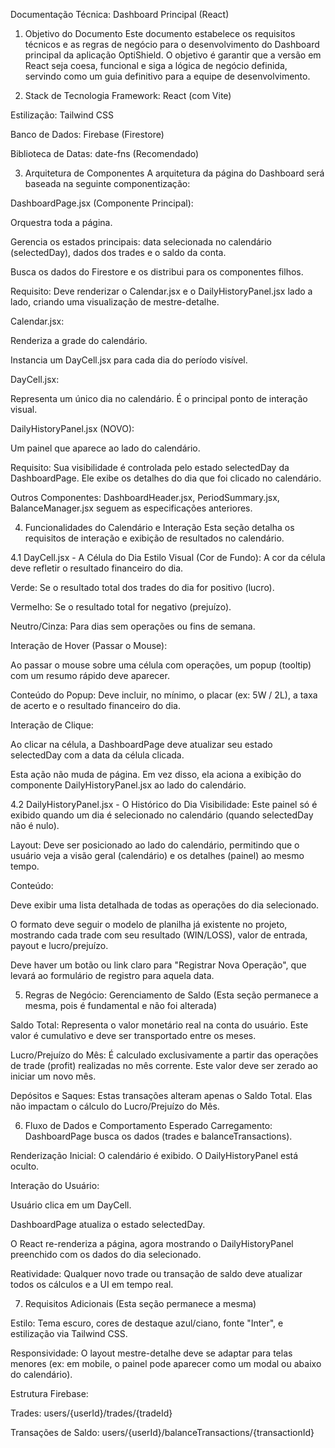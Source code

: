 Documentação Técnica: Dashboard Principal (React)
1. Objetivo do Documento
Este documento estabelece os requisitos técnicos e as regras de negócio para o desenvolvimento do Dashboard principal da aplicação OptiShield. O objetivo é garantir que a versão em React seja coesa, funcional e siga a lógica de negócio definida, servindo como um guia definitivo para a equipe de desenvolvimento.

2. Stack de Tecnologia
Framework: React (com Vite)

Estilização: Tailwind CSS

Banco de Dados: Firebase (Firestore)

Biblioteca de Datas: date-fns (Recomendado)

3. Arquitetura de Componentes
A arquitetura da página do Dashboard será baseada na seguinte componentização:

DashboardPage.jsx (Componente Principal):

Orquestra toda a página.

Gerencia os estados principais: data selecionada no calendário (selectedDay), dados dos trades e o saldo da conta.

Busca os dados do Firestore e os distribui para os componentes filhos.

Requisito: Deve renderizar o Calendar.jsx e o DailyHistoryPanel.jsx lado a lado, criando uma visualização de mestre-detalhe.

Calendar.jsx:

Renderiza a grade do calendário.

Instancia um DayCell.jsx para cada dia do período visível.

DayCell.jsx:

Representa um único dia no calendário. É o principal ponto de interação visual.

DailyHistoryPanel.jsx (NOVO):

Um painel que aparece ao lado do calendário.

Requisito: Sua visibilidade é controlada pelo estado selectedDay da DashboardPage. Ele exibe os detalhes do dia que foi clicado no calendário.

Outros Componentes: DashboardHeader.jsx, PeriodSummary.jsx, BalanceManager.jsx seguem as especificações anteriores.

4. Funcionalidades do Calendário e Interação
Esta seção detalha os requisitos de interação e exibição de resultados no calendário.

4.1 DayCell.jsx - A Célula do Dia
Estilo Visual (Cor de Fundo): A cor da célula deve refletir o resultado financeiro do dia.

Verde: Se o resultado total dos trades do dia for positivo (lucro).

Vermelho: Se o resultado total for negativo (prejuízo).

Neutro/Cinza: Para dias sem operações ou fins de semana.

Interação de Hover (Passar o Mouse):

Ao passar o mouse sobre uma célula com operações, um popup (tooltip) com um resumo rápido deve aparecer.

Conteúdo do Popup: Deve incluir, no mínimo, o placar (ex: 5W / 2L), a taxa de acerto e o resultado financeiro do dia.

Interação de Clique:

Ao clicar na célula, a DashboardPage deve atualizar seu estado selectedDay com a data da célula clicada.

Esta ação não muda de página. Em vez disso, ela aciona a exibição do componente DailyHistoryPanel.jsx ao lado do calendário.

4.2 DailyHistoryPanel.jsx - O Histórico do Dia
Visibilidade: Este painel só é exibido quando um dia é selecionado no calendário (quando selectedDay não é nulo).

Layout: Deve ser posicionado ao lado do calendário, permitindo que o usuário veja a visão geral (calendário) e os detalhes (painel) ao mesmo tempo.

Conteúdo:

Deve exibir uma lista detalhada de todas as operações do dia selecionado.

O formato deve seguir o modelo de planilha já existente no projeto, mostrando cada trade com seu resultado (WIN/LOSS), valor de entrada, payout e lucro/prejuízo.

Deve haver um botão ou link claro para "Registrar Nova Operação", que levará ao formulário de registro para aquela data.

5. Regras de Negócio: Gerenciamento de Saldo
(Esta seção permanece a mesma, pois é fundamental e não foi alterada)

Saldo Total: Representa o valor monetário real na conta do usuário. Este valor é cumulativo e deve ser transportado entre os meses.

Lucro/Prejuízo do Mês: É calculado exclusivamente a partir das operações de trade (profit) realizadas no mês corrente. Este valor deve ser zerado ao iniciar um novo mês.

Depósitos e Saques: Estas transações alteram apenas o Saldo Total. Elas não impactam o cálculo do Lucro/Prejuízo do Mês.

6. Fluxo de Dados e Comportamento Esperado
Carregamento: DashboardPage busca os dados (trades e balanceTransactions).

Renderização Inicial: O calendário é exibido. O DailyHistoryPanel está oculto.

Interação do Usuário:

Usuário clica em um DayCell.

DashboardPage atualiza o estado selectedDay.

O React re-renderiza a página, agora mostrando o DailyHistoryPanel preenchido com os dados do dia selecionado.

Reatividade: Qualquer novo trade ou transação de saldo deve atualizar todos os cálculos e a UI em tempo real.

7. Requisitos Adicionais
(Esta seção permanece a mesma)

Estilo: Tema escuro, cores de destaque azul/ciano, fonte "Inter", e estilização via Tailwind CSS.

Responsividade: O layout mestre-detalhe deve se adaptar para telas menores (ex: em mobile, o painel pode aparecer como um modal ou abaixo do calendário).

Estrutura Firebase:

Trades: users/{userId}/trades/{tradeId}

Transações de Saldo: users/{userId}/balanceTransactions/{transactionId}